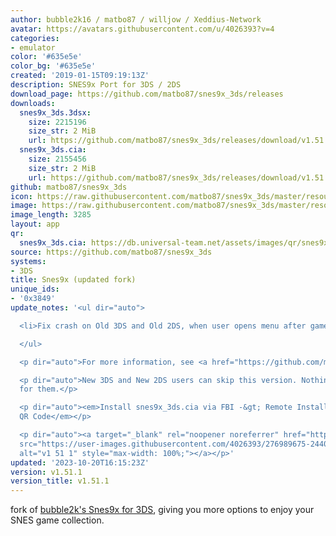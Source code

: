 ```yaml
---
author: bubble2k16 / matbo87 / willjow / Xeddius-Network
avatar: https://avatars.githubusercontent.com/u/4026393?v=4
categories:
- emulator
color: '#635e5e'
color_bg: '#635e5e'
created: '2019-01-15T09:19:13Z'
description: SNES9x Port for 3DS / 2DS
download_page: https://github.com/matbo87/snes9x_3ds/releases
downloads:
  snes9x_3ds.3dsx:
    size: 2215196
    size_str: 2 MiB
    url: https://github.com/matbo87/snes9x_3ds/releases/download/v1.51.1/snes9x_3ds.3dsx
  snes9x_3ds.cia:
    size: 2155456
    size_str: 2 MiB
    url: https://github.com/matbo87/snes9x_3ds/releases/download/v1.51.1/snes9x_3ds.cia
github: matbo87/snes9x_3ds
icon: https://raw.githubusercontent.com/matbo87/snes9x_3ds/master/resources/icon.png
image: https://raw.githubusercontent.com/matbo87/snes9x_3ds/master/resources/icon.png
image_length: 3285
layout: app
qr:
  snes9x_3ds.cia: https://db.universal-team.net/assets/images/qr/snes9x_3ds-cia.png
source: https://github.com/matbo87/snes9x_3ds
systems:
- 3DS
title: Snes9x (updated fork)
unique_ids:
- '0x3849'
update_notes: '<ul dir="auto">

  <li>Fix crash on Old 3DS and Old 2DS, when user opens menu after game has loaded</li>

  </ul>

  <p dir="auto">For more information, see <a href="https://github.com/matbo87/snes9x_3ds/blob/master/CHANGELOG.md">Changelog</a></p>

  <p dir="auto">New 3DS and New 2DS users can skip this version. Nothing has changed
  for them.</p>

  <p dir="auto"><em>Install snes9x_3ds.cia via FBI -&gt; Remote Install -&gt; Scan
  QR Code</em></p>

  <p dir="auto"><a target="_blank" rel="noopener noreferrer" href="https://user-images.githubusercontent.com/4026393/276989675-2440f0fe-5a88-43a0-be88-51013bd969b6.png"><img
  src="https://user-images.githubusercontent.com/4026393/276989675-2440f0fe-5a88-43a0-be88-51013bd969b6.png"
  alt="v1 51 1" style="max-width: 100%;"></a></p>'
updated: '2023-10-20T16:15:23Z'
version: v1.51.1
version_title: v1.51.1
---
```

fork of [bubble2k's Snes9x for 3DS](https://github.com/bubble2k16/snes9x_3ds), giving you more options to enjoy your SNES game collection.